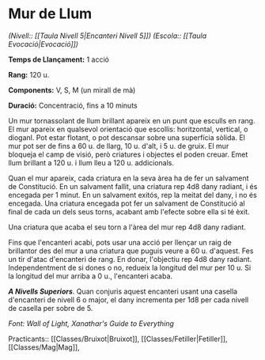 # Mur de Llum

*(Nivell:: [[Taula Nivell 5|Encanteri Nivell 5]]) (Escola:: [[Taula Evocació|Evocació]])*

**Temps de Llançament:** 1 acció

**Rang:** 120 u.

**Components:** V, S, M (un mirall de mà)

**Duració:** Concentració, fins a 10 minuts

Un mur tornassolant de llum brillant apareix en un punt que esculls en rang. El mur apareix en qualsevol orientació que escollis: horitzontal, vertical, o dioganl. Pot estar flotant, o pot descansar sobre una superfícia sòlida. El mur pot ser de fins a 60 u. de llarg, 10 u. d'alt, i 5 u. de gruix. El mur bloqueja el camp de visió, però criatures i objectes el poden creuar. Emet llum brillant a 120 u. i llum lleu a 120 u. addicionals.

Quan el mur apareix, cada criatura en la seva àrea ha de fer un salvament de Constitució. En un salvament fallit, una criatura rep 4d8 dany radiant, i és encegada per 1 minut. En un salvament exitós, rep la meitat del dany, i no és encegada. Una criatura encegada pot fer un salvament de Constitució al final de cada un dels seus torns, acabant amb l'efecte sobre ella si té èxit.

Una criatura que acaba el seu torn a l'àrea del mur rep 4d8 dany radiant.

Fins que l'encanteri acabi, pots usar una acció per llençar un raig de brillantor des del mur a una criatura que puguis veure a 60 u. d'aquest. Fes un tir d'atac d'encanteri de rang. En donar, l'objectiu rep 4d8 dany radiant. Independentment de si dones o no, redueix la longitud del mur per 10 u. Si la longitud del mur arriba a 0 u., l'encanteri acaba.

***A Nivells Superiors***. Quan conjuris aquest encanteri usant una casella d'encanteri de nivell 6 o major, el dany incrementa per 1d8 per cada nivell de casella per sobre de 5.


*Font: Wall of Light, Xanathar's Guide to Everything*



Practicants:: [[Classes/Bruixot|Bruixot]], [[Classes/Fetiller|Fetiller]], [[Classes/Mag|Mag]],